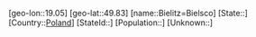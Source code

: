 ﻿---
location: [49.83,19.05]
type: City
tags:
- geo/City


SpocWebEntityId: 29180
isDeleted: false
confidential: public

---
[geo-lon::19.05]
[geo-lat::49.83]
[name::Bielitz=Bielsco]
[State::]
[Country::[Poland](geo/Continent/Europe/Poland.md)]
[StateId::]
[Population::]
[Unknown::]

